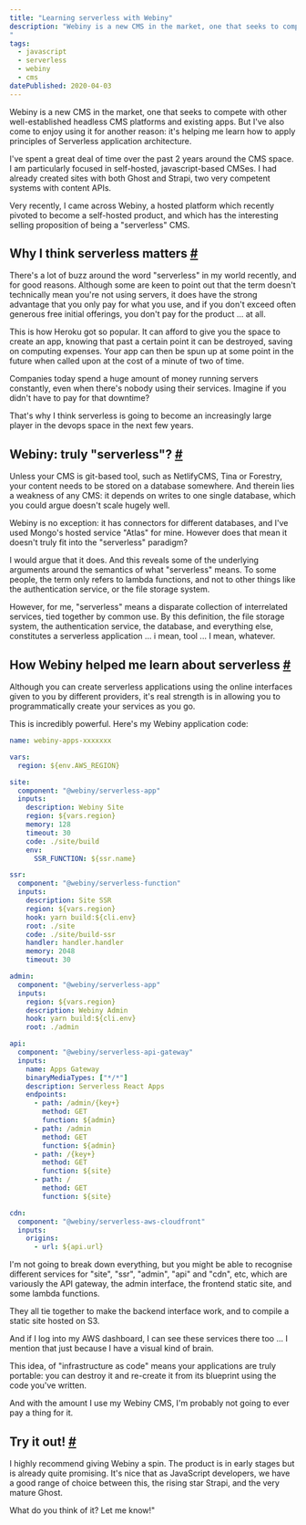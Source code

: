 ```yaml
---
title: "Learning serverless with Webiny"
description: "Webiny is a new CMS in the market, one that seeks to compete with other well-established headless CMS platforms and existing apps. But I've also come to enjoy using it for another reason...
"
tags: 
  - javascript
  - serverless
  - webiny
  - cms
datePublished: 2020-04-03
---
```

Webiny is a new CMS in the market, one that seeks to compete with other well-established headless CMS platforms and existing apps. But I've also come to enjoy using it for another reason: it's helping me learn how to apply principles of Serverless application architecture.

I've spent a great deal of time over the past 2 years around the CMS space. I am particularly focused in self-hosted, javascript-based CMSes. I had already created sites with both Ghost and Strapi, two very competent systems with content APIs.

Very recently, I came across Webiny, a hosted platform which recently pivoted to become a self-hosted product, and which has the interesting selling proposition of being a "serverless" CMS.

## Why I think serverless matters [#](https://deliciousreverie.co.uk/posts/learning-serverless-with-webiny/#why-i-think-serverless-matters)

There's a lot of buzz around the word "serverless" in my world recently, and for good reasons. Although some are keen to point out that the term doesn't technically mean you're not using servers, it does have the strong advantage that you only pay for what you use, and if you don't exceed often generous free initial offerings, you don't pay for the product ... at all.

This is how Heroku got so popular. It can afford to give you the space to create an app, knowing that past a certain point it can be destroyed, saving on computing expenses. Your app can then be spun up at some point in the future when called upon at the cost of a minute of two of time.

Companies today spend a huge amount of money running servers constantly, even when there's nobody using their services. Imagine if you didn't have to pay for that downtime?

That's why I think serverless is going to become an increasingly large player in the devops space in the next few years.

## Webiny: truly "serverless"? [#](https://deliciousreverie.co.uk/posts/learning-serverless-with-webiny/#webiny:-truly-%22serverless%22)

Unless your CMS is git-based tool, such as NetlifyCMS, Tina or Forestry, your content needs to be stored on a database somewhere. And therein lies a weakness of any CMS: it depends on writes to one single database, which you could argue doesn't scale hugely well.

Webiny is no exception: it has connectors for different databases, and I've used Mongo's hosted service "Atlas" for mine. However does that mean it doesn't truly fit into the "serverless" paradigm?

I would argue that it does. And this reveals some of the underlying arguments around the semantics of what "serverless" means. To some people, the term only refers to lambda functions, and not to other things like the authentication service, or the file storage system.

However, for me, "serverless" means a disparate collection of interrelated services, tied together by common use. By this definition, the file storage system, the authentication service, the database, and everything else, constitutes a serverless application ... i mean, tool ... I mean, whatever.

## How Webiny helped me learn about serverless [#](https://deliciousreverie.co.uk/posts/learning-serverless-with-webiny/#how-webiny-helped-me-learn-about-serverless)

Although you can create serverless applications using the online interfaces given to you by different providers, it's real strength is in allowing you to programmatically create your services as you go.

This is incredibly powerful. Here's my Webiny application code:

```yaml
name: webiny-apps-xxxxxxx

vars:
  region: ${env.AWS_REGION}

site:
  component: "@webiny/serverless-app"
  inputs:
    description: Webiny Site
    region: ${vars.region}
    memory: 128
    timeout: 30
    code: ./site/build
    env:
      SSR_FUNCTION: ${ssr.name}

ssr:
  component: "@webiny/serverless-function"
  inputs:
    description: Site SSR
    region: ${vars.region}
    hook: yarn build:${cli.env}
    root: ./site
    code: ./site/build-ssr
    handler: handler.handler
    memory: 2048
    timeout: 30

admin:
  component: "@webiny/serverless-app"
  inputs:
    region: ${vars.region}
    description: Webiny Admin
    hook: yarn build:${cli.env}
    root: ./admin

api:
  component: "@webiny/serverless-api-gateway"
  inputs:
    name: Apps Gateway
    binaryMediaTypes: ["*/*"]
    description: Serverless React Apps
    endpoints:
      - path: /admin/{key+}
        method: GET
        function: ${admin}
      - path: /admin
        method: GET
        function: ${admin}
      - path: /{key+}
        method: GET
        function: ${site}
      - path: /
        method: GET
        function: ${site}

cdn:
  component: "@webiny/serverless-aws-cloudfront"
  inputs:
    origins:
      - url: ${api.url}
```

I'm not going to break down everything, but you might be able to recognise different services for "site", "ssr", "admin", "api" and "cdn", etc, which are variously the API gateway, the admin interface, the frontend static site, and some lambda functions.

They all tie together to make the backend interface work, and to compile a static site hosted on S3.

And if I log into my AWS dashboard, I can see these services there too ... I mention that just because I have a visual kind of brain.

This idea, of "infrastructure as code" means your applications are truly portable: you can destroy it and re-create it from its blueprint using the code you've written.

And with the amount I use my Webiny CMS, I'm probably not going to ever pay a thing for it.

## Try it out! [#](https://deliciousreverie.co.uk/posts/learning-serverless-with-webiny/#try-it-out!)

I highly recommend giving Webiny a spin. The product is in early stages but is already quite promising. It's nice that as JavaScript developers, we have a good range of choice between this, the rising star Strapi, and the very mature Ghost.

What do you think of it? Let me know!"
